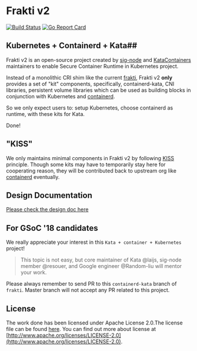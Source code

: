 # Frakti v2

[![Build Status](https://travis-ci.org/kubernetes/frakti.svg?branch=master)](https://travis-ci.org/kubernetes/frakti) [![Go Report Card](https://goreportcard.com/badge/github.com/kubernetes/frakti)](https://goreportcard.com/report/github.com/kubernetes/frakti)

## Kubernetes + Containerd + Kata##

Frakti v2 is an open-source project created by [sig-node](https://github.com/kubernetes/community/tree/master/sig-node) and [KataContainers](https://katacontainers.io/) maintainers to enable Secure Container Runtime in Kubernetes project.

Instead of a monolithic CRI shim like the current [frakti](https://github.com/kubernetes/frakti), Frakti v2 **only** provides a set of "kit" components, specifically, containerd-kata, CNI libraries, persistent volume libraries which can be used as building blocks in conjunction with Kubernetes and [containerd](https://github.com/containerd/containerd).

So we only expect users to: setup Kubernetes, choose containerd as runtime, with these kits for Kata. 

Done!

## "KISS"

We only maintains minimal components in Frakti v2 by following [KISS](https://en.wikipedia.org/wiki/KISS_principle) principle. Though some kits may have to temporarily stay here for cooperating reason, they will be contributed back to upstream org like [containerd](https://github.com/containerd) eventually.

## Design Documentation

[Please check the design doc here](https://docs.google.com/document/d/1znUEfsl-J5WGVpRGZEFQtD-kNwqhFSvRSKly7cS7d8M)

## For GSoC '18 candidates

We really appreciate your interest in this `Kata + container + Kubernetes` project! 

> This topic is not easy, but core maintainer of Kata @laijs, sig-node member @resouer, and Google engineer @Random-liu will mentor your work.

Please always remember to send PR to this `containerd-kata` branch of `frakti`. Master branch will not accept any PR related to this project.


## License

The work done has been licensed under Apache License 2.0.The license file can be found [here](LICENSE). You can find out more about license at [http://www.apache.org/licenses/LICENSE-2.0](http://www.apache.org/licenses/LICENSE-2.0).